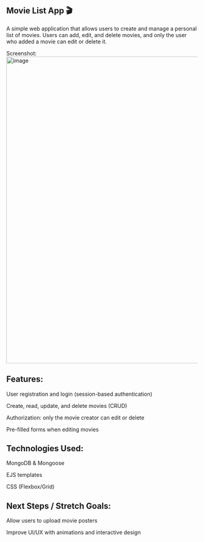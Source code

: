 ## Movie List App 🎬
A simple web application that allows users to create and manage a personal list of movies. Users can add, edit, and delete movies, and only the user who added a movie can edit or delete it.

Screenshot: <img width="1872" height="805" alt="image" src="https://github.com/user-attachments/assets/f6cd0f03-3edf-4822-b92b-1ee716d1e795" />


## Features:
User registration and login (session-based authentication)

Create, read, update, and delete movies (CRUD)

Authorization: only the movie creator can edit or delete

Pre-filled forms when editing movies


## Technologies Used:
MongoDB & Mongoose

EJS templates

CSS (Flexbox/Grid)

## Next Steps / Stretch Goals:
Allow users to upload movie posters

Improve UI/UX with animations and interactive design
